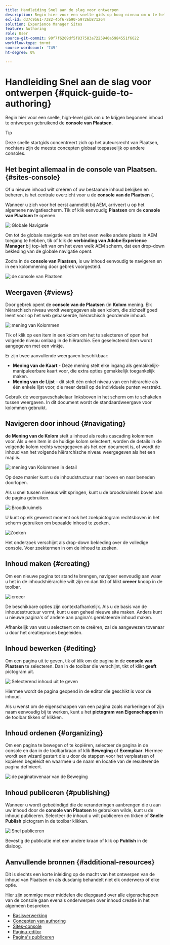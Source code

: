 ```yaml
---
title: Handleiding Snel aan de slag voor ontwerpen
description: Begin hier voor een snelle gids op hoog niveau om u te helpen inhoud ontwerpen gebruikend de console van Plaatsen.
exl-id: d37c9b61-7382-4bf6-8b90-59726b871264
solution: Experience Manager Sites
feature: Authoring
role: User
source-git-commit: 90f7f6209df5f837583a7225940a5984551f6622
workflow-type: tm+mt
source-wordcount: '749'
ht-degree: 0%

---
```



# Handleiding Snel aan de slag voor ontwerpen {#quick-guide-to-authoring}

Begin hier voor een snelle, high-level gids om u te krijgen begonnen inhoud te ontwerpen gebruikend de **console van Plaatsen**.

>[!TIP]
>
>Deze snelle startgids concentreert zich op het auteursrecht van Plaatsen, nochtans zijn de meeste concepten globaal toepasselijk op andere consoles.

## Het begint allemaal in de console van Plaatsen. {#sites-console}

Of u nieuwe inhoud wilt creëren of uw bestaande inhoud bekijken en beheren, is het centrale overzicht voor u de **console van de Plaatsen** &lbrace;.

Wanneer u zich voor het eerst aanmeldt bij AEM, arriveert u op het algemene navigatiescherm. Tik of klik eenvoudig **Plaatsen** om de **console van Plaatsen** te openen.

![&#x200B; Globale Navigatie &#x200B;](assets/getting-started-global-navigation.png)

Om tot de globale navigatie van om het even welke andere plaats in AEM toegang te hebben, tik of klik de **verbinding van Adobe Experience Manager** bij top-left van om het even welk AEM scherm, dat een drop-down bekleding van de globale navigatie opent.

Zodra in de **console van Plaatsen**, is uw inhoud eenvoudig te navigeren en in een kolommening door gebrek voorgesteld.

![&#x200B; de console van Plaatsen &#x200B;](assets/getting-started-sites-console.png)

## Weergaven {#views}

Door gebrek opent de **console van de Plaatsen** &lbrace;in **Kolom** mening. Elk hiërarchisch niveau wordt weergegeven als een kolom, die zichzelf goed leent voor op het web gebaseerde, hiërarchisch geordende inhoud.

![&#x200B; mening van Kolommen &#x200B;](assets/getting-started-column-view.png)

Tik of klik op een item in een kolom om het te selecteren of open het volgende niveau omlaag in de hiërarchie. Een geselecteerd item wordt aangegeven met een vinkje.

Er zijn twee aanvullende weergaven beschikbaar:

* **Mening van de Kaart** - Deze mening stelt elke ingang als gemakkelijk-manipuleerbare kaart voor, die extra opties gemakkelijk toegankelijk maken.
* **Mening van de Lijst** - dit stelt één enkel niveau van een hiërarchie als één enkele lijst voor, die meer detail op de individuele punten verstrekt.

Gebruik de weergaveschakelaar linksboven in het scherm om te schakelen tussen weergaven. In dit document wordt de standaardweergave voor kolommen gebruikt.

## Navigeren door inhoud {#navigating}

**de Mening van de Kolom** stelt u inhoud als reeks cascading kolommen voor. Als u een item in de huidige kolom selecteert, worden de details in de volgende kolom rechts weergegeven als het een document is, of wordt de inhoud van het volgende hiërarchische niveau weergegeven als het een map is.

![&#x200B; mening van Kolommen in detail &#x200B;](assets/getting-started-column-detail.png)

Op deze manier kunt u de inhoudstructuur naar boven en naar beneden doorlopen.

Als u snel tussen niveaus wilt springen, kunt u de broodkruimels boven aan de pagina gebruiken.

![&#x200B; Broodkruimels &#x200B;](assets/getting-started-breadcrumbs.png)

U kunt op elk gewenst moment ook het zoekpictogram rechtsboven in het scherm gebruiken om bepaalde inhoud te zoeken.

![Zoeken](assets/getting-started-search.png)

Het onderzoek verschijnt als drop-down bekleding over de volledige console. Voer zoektermen in om de inhoud te zoeken.

## Inhoud maken {#creating}

Om een nieuwe pagina tot stand te brengen, navigeer eenvoudig aan waar u het in de inhoudshiërarchie wilt zijn en dan tikt of klikt **creeer** knoop in de toolbar.

![&#x200B; creeer &#x200B;](assets/getting-started-create.png)

De beschikbare opties zijn contextafhankelijk. Als u de basis van de inhoudsstructuur vormt, kunt u een geheel nieuwe site maken. Anders kunt u nieuwe pagina&#39;s of andere aan pagina&#39;s gerelateerde inhoud maken.

Afhankelijk van wat u selecteert om te creëren, zal de aangewezen tovenaar u door het creatieproces begeleiden.

## Inhoud bewerken {#editing}

Om een pagina uit te geven, tik of klik om de pagina in de **console van Plaatsen** te selecteren. Dan in de toolbar die verschijnt, tikt of klikt **geeft** pictogram uit.

![&#x200B; Selecterend inhoud uit te geven &#x200B;](assets/getting-started-edit.png)

Hiermee wordt de pagina geopend in de editor die geschikt is voor de inhoud.

Als u wenst om de eigenschappen van een pagina zoals markeringen of zijn naam eenvoudig bij te werken, kunt u het **pictogram van Eigenschappen** in de toolbar tikken of klikken.

## Inhoud ordenen {#organizing}

Om een pagina te bewegen of te kopiëren, selecteer de pagina in de console en dan in de toolbarkraan of klik **Beweging** of **Exemplaar**. Hiermee wordt een wizard gestart die u door de stappen voor het verplaatsen of kopiëren begeleidt en waarmee u de naam en locatie van de resulterende pagina definieert.

![&#x200B; de paginatovenaar van de Beweging &#x200B;](assets/getting-started-move-page.png)

## Inhoud publiceren {#publishing}

Wanneer u wordt gebeëindigd die de veranderingen aanbrengen die u aan uw inhoud door de **console van Plaatsen** te gebruiken wilde, kunt u de inhoud publiceren. Selecteer de inhoud u wilt publiceren en tikken of **Snelle Publish** pictogram in de toolbar klikken.

![&#x200B; Snel publiceren &#x200B;](assets/getting-started-quick-publish.png)

Bevestig de publicatie met een andere kraan of klik op **Publish** in de dialoog.

## Aanvullende bronnen {#additional-resources}

Dit is slechts een korte inleiding op de macht van het ontwerpen van de inhoud van Plaatsen en als dusdanig behandelt niet elk onderwerp of elke optie.

Hier zijn sommige meer middelen die diepgaand over alle eigenschappen van de console gaan evenals onderwerpen over inhoud creatie in het algemeen bespreken.

* [Basisverwerking](/help/sites-cloud/authoring/basic-handling.md)
* [Concepten van authoring](/help/sites-cloud/authoring/author-publish.md)
* [Sites-console](/help/sites-cloud/authoring/sites-console/introduction.md)
* [Pagina-editor](/help/sites-cloud/authoring/page-editor/introduction.md)
* [Pagina&#39;s publiceren](/help/sites-cloud/authoring/sites-console/publishing-pages.md)
